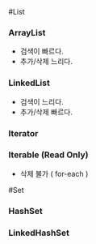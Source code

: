 #List
### ArrayList
- 검색이 빠르다.
- 추가/삭제 느리다.

### LinkedList
- 검색이 느리다.
- 추가/삭제 빠르다.

### Iterator


### Iterable (Read Only)
- 삭제 불가 ( for-each )


#Set

### HashSet

### LinkedHashSet